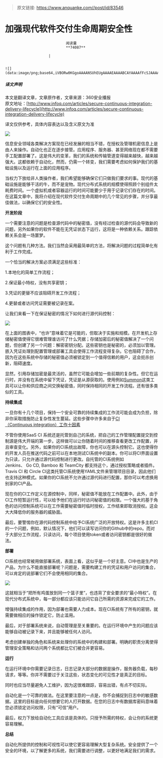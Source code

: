 > 原文链接: https://www.anquanke.com//post/id/83546 


# 加强现代软件交付生命周期安全性


                                阅读量   
                                **74087**
                            
                        |
                        
                                                                                                                                    ![](data:image/png;base64,iVBORw0KGgoAAAANSUhEUgAAAAEAAAABCAYAAAAfFcSJAAAAAXNSR0IArs4c6QAAAARnQU1BAACxjwv8YQUAAAAJcEhZcwAADsQAAA7EAZUrDhsAAAANSURBVBhXYzh8+PB/AAffA0nNPuCLAAAAAElFTkSuQmCC)
                                                                                            



##### 译文声明

本文是翻译文章，文章原作者，文章来源：360安全播报
                                <br>原文地址：[http://www.infoq.com/articles/secure-continuous-integration-delivery-lifecycle](http://www.infoq.com/articles/secure-continuous-integration-delivery-lifecycle)

译文仅供参考，具体内容表达以及含义原文为准

[![](https://p3.ssl.qhimg.com/t0147ccab44e0829157.jpg)](https://p3.ssl.qhimg.com/t0147ccab44e0829157.jpg)

信息安全领域各类解决方案现在已经发展的相当不错，在授权及管理机密信息上是由人来操作。自动化也正在逐步接管。应用程序、服务器、甚至网络现在都不需要手工配置部署了。这是伟大的变革，我们的系统和传输管道变得越来越快，越来越强大。这都依赖于自动化，然而，仍需一个转变，我们需要考虑如何保护我们的基础设施以及运行在上面的应用程序。

当权力下放给非人类操作者，我们希望能够确保它们只做我们要求的事。现代的基础设施是能够干活的牛，而不是宠物。现代分布式系统的规模使得照顾个别组件太耗费时间。一个虚拟机或者容器运行的时间可能要少于用于记录它们存在的时间。在这篇文章中，我将介绍在现代软件交付生命周期中的几个常见的步骤，并分享最佳做法，以确保它们的安全性。

**开发阶段**

一个需要注意的问题是检查源代码中的秘密值，没有经过检查的源代码会导致新的问题，另外如果你的软件不能在无凭证状态下运行，这将是一种依赖关系。跟踪依赖关系会是一场噩梦。

这个问题有几种方法。我们当然会采用最简单的方法，将解决问题的过程简单化有利于工作完成。

一个恰当的解决方案必须满足这些标准：

1.本地化的简单工作流程；

2.保证最小特权，没有共享密钥；

3.凭证的更替不应该阻碍开发工作流程；

4.更替或者访问凭证需要被记录在案。

让我们来看一下在保证秘密的情况下如何进行源代码控制：



[![](https://p3.ssl.qhimg.com/t01103cecee62d87f54.png)](https://p3.ssl.qhimg.com/t01103cecee62d87f54.png)

在上面的图表中，“也许”意味着它是可能的，但取决于实施和规模。在开发机上存储秘密值使得它很难管理谁访问了什么凭据；存储加密后的秘密值解决了一个问题，但创建了另一个问题：解密密钥分配。这些密钥也是秘密的，必须加以管理。嵌入凭证处理到配置管理或部署工具会使得工作流程变得复杂。它也阻碍了合作，因为在这些系统中存储的秘密值必须被锁定到一个值得信赖的用户，这会扼杀创新，阻碍速度。

显然，引用存储加密是最灵活的，虽然它可能会增加一些前期的复杂性。但它在运行时，并没有在系统中留下凭证，凭证是从源获取的。使用例如[Summon](https://github.com/conjurinc/summon)这类工具可以让你和供应商之间交换秘密值，同时保持相同的开发工作流程。还有很多类似的工具。

**持续集成**

一旦你有十几个项目，保持一个安全可靠的持续集成的工作流可能会成为负担，除非你采取措施防止复杂性发生蔓延。这些步骤中许多来自于[CI（Continuous integration）工作十因素](http://www.10factor.ci/)

不管你使用SaaS CI 系统还是托管到自己的系统，把自己的工作管理配置提交到控制源是伟大开端的第一步。这样做可以让你随着时间的推移查看更改工作配置，并且审查变化。另外，如果你的CI系统出故障，你也可以在源头控制它。这也使得你的开发人员在推送代码之前可以在本地测试CI系统中的副本。你可以将CI界面设置为只读，只允许通过源代码控制进行更改。自托管的CI系统例如Jenkins、 Go CD, Bamboo 和 TeamCity 都支持这个，通过授权策略或者插件。Travis CI 和 Circle CI这类托管CI系统使用YAML文件来管理项目目录，因此他们也支持这种模式。如果你的CI系统不允许通过源代码进行配置，那你可以考虑换用别家的CI产品。

现在你的CI工作定义在源控制中，同样，秘密值不能放在工作配置中。此外，由于CI工作短暂运行性，可以给予他们在运行时访问秘密值的权限。一个强大的基于角色的访问控制系统可以在工作需要秘密值时临时授权，工作结束即取消授权。这会大大降低你的服务器的威胁面。

最后，要警惕你在源代码控制系统中给予CI系统广泛的开放特权。这是许多主机CI的一个问题，例如，默认情况下，他们可以读写访问你的Github中的repo。而对于大部分工作流程，只读访问，每个项目使用token或者访问密钥都是很好的做法。

**部署**

CI系统也经常被用做部署系统，表面上看，这似乎是一个好主意。CI中也是生产的产品，为什么不能直接部署呢？问题是，需要构建工件的凭证和用户访问的集合，可以肯定的说部署它们不会使用相同的集合。

[![](https://p4.ssl.qhimg.com/t01379dc5f8c94bf90d.jpg)](https://p4.ssl.qhimg.com/t01379dc5f8c94bf90d.jpg)

这就相当于“把所有鸡蛋放到同一个篮子里”，也违背了安全要求的“最小特权”。在现代分布式系统中，每一部分都应该只能访问它自己所需的资源来完成它的工作。

增强持续集成的作用，因为部署也需要人力成本。现在CI系统有了所有的密钥，就需要做相应的操作锁定它，防止滥用。

最后，对于部署系统来说，自动管理是至关重要的。在运行环境中产生的问题应该能够自动被记录下来，并且能够被任何人访问。

考虑创建单独的角色和系统来处理你的系统中的构建和部署。明确的职责分离使得管理安全策略和访问两个系统都比它们被合并更容易。

**运行**

在运行环境中你需要记录日志，日志记录大部分的数据是操作，服务器负载，每秒请求，等等。你并不需要过于关注这些，状态变化的可见性才是真正的目标。

同时也应当尽量避免人工维护，因为这很难跟踪，容易出错，有点不切实际。

自动化是一个可靠的做法。在这里要注意的一点是，你不会捕捉到日志中的敏感数据。这里的目标是向任何想要它的人打开数据。在您的日志中有数据库密码意味着您必须锁定访问权限，只有“可信”用户。

最后，权力下放给自动化工具应该是具体的。只授予所需的特权，会让你的系统更容易理解。

**总结**

自动化所提供的控制和可视性可以使它更容易理解大型复杂系统。安全提供了一个安全的环境，以了解更多的系统，我们需要进行调整，以更好地满足我们的需求。
